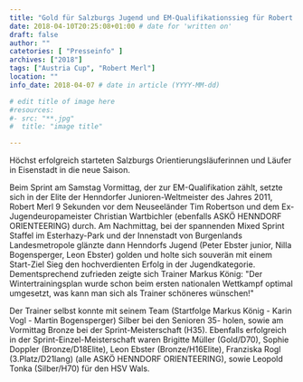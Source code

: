 ```yaml
---
title: "Gold für Salzburgs Jugend und EM-Qualifikationssieg für Robert Merl"
date: 2018-04-10T20:25:08+01:00 # date for 'written on'
draft: false
author: ""
catetories: [ "Presseinfo" ]
archives: ["2018"]
tags: ["Austria Cup", "Robert Merl"]
location: ""
info_date: 2018-04-07 # date in article (YYYY-MM-dd)

# edit title of image here
#resources:
#- src: "**.jpg"
#  title: "image title"

---
```


Höchst erfolgreich starteten Salzburgs Orientierungsläuferinnen und Läufer in Eisenstadt in die neue Saison.

<!--more-->

Beim Sprint am Samstag Vormittag, der zur EM-Qualifikation zählt, setzte sich in der Elite der Henndorfer Junioren-Weltmeister des Jahres 2011, Robert Merl 9 Sekunden vor dem Neuseeländer Tim Robertson und dem Ex-Jugendeuropameister Christian Wartbichler (ebenfalls ASKÖ HENNDORF ORIENTEERING) durch. Am Nachmittag, bei der spannenden Mixed Sprint Staffel im Esterhazy-Park und der Innenstadt von Burgenlands Landesmetropole glänzte dann Henndorfs Jugend (Peter Ebster junior, Nilla Bogensperger, Leon Ebster) golden und holte sich souverän mit einem Start-Ziel Sieg den hochverdienten Erfolg in der Jugendkategorie. Dementsprechend zufrieden zeigte sich Trainer Markus König: "Der Wintertrainingsplan wurde schon beim ersten nationalen Wettkampf optimal umgesetzt, was kann man sich als Trainer schöneres wünschen!"

Der Trainer selbst konnte mit seinem Team (Startfolge Markus König - Karin Vogl - Martin Bogensperger) Silber bei den Senioren 35- holen, sowie am Vormittag Bronze bei der Sprint-Meisterschaft (H35). Ebenfalls erfolgreich in der Sprint-Einzel-Meisterschaft waren Brigitte Müller (Gold/D70), Sophie Doppler (Bronze/D18Elite), Leon Ebster (Bronze/H16Elite), Franziska Rogl (3.Platz/D21lang) (alle ASKÖ HENNDORF ORIENTEERING), sowie Leopold Tonka (Silber/H70) für den HSV Wals.